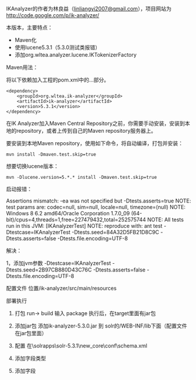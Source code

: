 IKAnalyzer的作者为林良益（linliangyi2007@gmail.com），项目网站为<http://code.google.com/p/ik-analyzer/>

本版本，主要特点：

- Maven化
- 使用lucene5.3.1（5.3.0测试类报错）
- 添加org.wltea.analyzer.lucene.IKTokenizerFactory

Maven用法：

将以下依赖加入工程的pom.xml中的<dependencies>...</dependencies>部分。

    <dependency>
        <groupId>org.wltea.ik-analyzer</groupId>
        <artifactId>ik-analyzer</artifactId>
        <version>5.3.1</version>
	</dependency>

在IK Analyzer加入Maven Central Repository之前，你需要手动安装，安装到本地的repository，或者上传到自己的Maven repository服务器上。

要安装到本地Maven repository，使用如下命令，将自动编译，打包并安装：

    mvn install -Dmaven.test.skip=true

想要切换lucene版本：

    mvn -Dlucene.version=5.*.* install -Dmaven.test.skip=true


启动报错：

Assertions mismatch: -ea was not specified but -Dtests.asserts=true
NOTE: test params are: codec=null, sim=null, locale=null, timezone=(null)
NOTE: Windows 8 6.2 amd64/Oracle Corporation 1.7.0_09 (64-bit)/cpus=4,threads=1,free=227479432,total=252575744
NOTE: All tests run in this JVM: [IKAnalyzerTest]
NOTE: reproduce with: ant test  -Dtestcase=IKAnalyzerTest -Dtests.seed=84A32D5FB21D8C9C -Dtests.asserts=false -Dtests.file.encoding=UTF-8

解决：

1，添加jvm参数
-Dtestcase=IKAnalyzerTest -Dtests.seed=2B97CB880D43C76C -Dtests.asserts=false -Dtests.file.encoding=UTF-8

配置文件
    位置/ik-analyzer/src/main/resources

部署执行

1. 打包
    run-> build  输入 package
      执行后，在target里面有jar包
2. 添加jar包 
      添加ik-analyzer-5.3.0.jar 到 solr的/WEB-INF/lib下面（配置文件在jar包里面）
3. 配置
    在\solrapps\solr-5.3.1\new_core\conf\schema.xml
4. 添加字段类型

    <fieldType name="text_ik" class="solr.TextField">   
         <analyzer class="org.wltea.analyzer.lucene.IKAnalyzer"/>   
    </fieldType>
    
5. 添加字段
    
    <field name="content" type="text_ik" indexed="true"  stored="true"  multiValued="false" /> 

